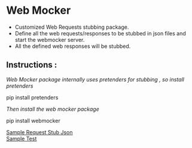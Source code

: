 # Web Mocker

<ul><li>Customized Web Requests stubbing package. 
<li>Define all the web requests/responses to be stubbed in json files and start the webmocker server.
<li>All the defined web responses will be stubbed.</ul>

<h2>Instructions :</h2>

<i> Web Mocker package internally uses pretenders for stubbing , so install pretenders</i>

pip install pretenders

<i> Then install the web mocker package </i>

pip install webmocker


<u><a href="https://github.com/sheltonpaul89/web-mocker/blob/master/webmocker/web_stubs/stubs.json">Sample Request Stub Json</a>
<br><a href="https://github.com/sheltonpaul89/web-mocker/blob/master/webmocker/sample_test.py">Sample Test</a></u>
